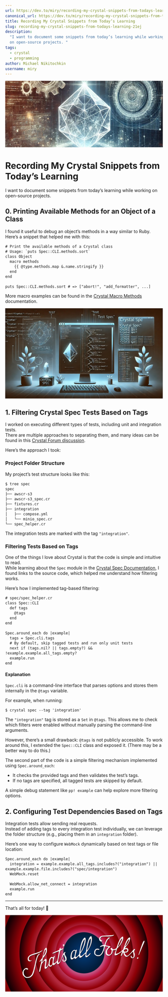 ```yaml
---
url: https://dev.to/miry/recording-my-crystal-snippets-from-todays-learning-21ej
canonical_url: https://dev.to/miry/recording-my-crystal-snippets-from-todays-learning-21ej
title: Recording My Crystal Snippets from Today’s Learning
slug: recording-my-crystal-snippets-from-todays-learning-21ej
description:
  "I want to document some snippets from today’s learning while working
  on open-source projects. "
tags:
  - crystal
  - programming
author: Michael Nikitochkin
username: miry
---
```


![Cover image](/assets/2025-03-15-recording-my-crystal-snippets-from-todays-learning-21ej-cover_image-pzxesom48ukrnql79f11.jpeg)

# Recording My Crystal Snippets from Today’s Learning

I want to document some snippets from today’s learning while working on open-source projects.

## 0. Printing Available Methods for an Object of a Class

I found it useful to debug an object’s methods in a way similar to Ruby. Here’s a snippet that helped me with this:

<!-- {% raw %} -->

```crystal
# Print the available methods of a Crystal class
# Usage: `puts Spec::CLI.methods.sort`
class Object
  macro methods
    {{ @type.methods.map &.name.stringify }}
  end
end

puts Spec::CLI.methods.sort # => ["abort!", "add_formatter", ...]
```

<!-- {% endraw %} -->

More macro examples can be found in the [Crystal Macro Methods](https://crystal-lang.org/reference/1.15/syntax_and_semantics/macros/macro_methods.html) documentation.

![phantasy crystal spec](/assets/2025-03-15-recording-my-crystal-snippets-from-todays-learning-21ej-jgckammc4harxop12z3h.jpeg)

## 1. Filtering Crystal Spec Tests Based on Tags

I worked on executing different types of tests, including unit and integration tests.  
There are multiple approaches to separating them, and many ideas can be found in this [Crystal Forum discussion](https://forum.crystal-lang.org/t/exclude-all-tests-with-tags/6861/1).

Here’s the approach I took:

### Project Folder Structure

My project’s test structure looks like this:

```
$ tree spec
spec
├── awscr-s3
├── awscr-s3_spec.cr
├── fixtures.cr
├── integration
│   ├── compose.yml
│   └── minio_spec.cr
└── spec_helper.cr
```

The integration tests are marked with the tag `"integration"`.

### Filtering Tests Based on Tags

One of the things I love about Crystal is that the code is simple and intuitive to read.  
While learning about the `Spec` module in the [Crystal Spec Documentation](https://crystal-lang.org/api/master/Spec.html), I found links to the source code, which helped me understand how filtering works.

Here’s how I implemented tag-based filtering:

```crystal
# spec/spec_helper.cr
class Spec::CLI
  def tags
    @tags
  end
end

Spec.around_each do |example|
  tags = Spec.cli.tags
  # By default, skip tagged tests and run only unit tests
  next if (tags.nil? || tags.empty?) && !example.example.all_tags.empty?
  example.run
end
```

#### Explanation

`Spec.cli` is a command-line interface that parses options and stores them internally in the `@tags` variable.

For example, when running:

```
$ crystal spec --tag 'integration'
```

The `"integration"` tag is stored as a `Set` in `@tags`. This allows me to check which filters were enabled without manually parsing the command-line arguments.

However, there’s a small drawback: `@tags` is not publicly accessible. To work around this, I extended the `Spec::CLI` class and exposed it. (There may be a better way to do this.)

The second part of the code is a simple filtering mechanism implemented using `Spec.around_each`:

- It checks the provided tags and then validates the test’s tags.
- If no tags are specified, all tagged tests are skipped by default.

A simple debug statement like `pp! example` can help explore more filtering options.

## 2. Configuring Test Dependencies Based on Tags

Integration tests allow sending real requests.  
Instead of adding tags to every integration test individually, we can leverage the folder structure (e.g., placing them in an `integration` folder).

Here’s one way to configure `WebMock` dynamically based on test tags or file location:

```crystal
Spec.around_each do |example|
  integration = example.example.all_tags.includes?("integration") || example.example.file.includes?("spec/integration")
  WebMock.reset

  WebMock.allow_net_connect = integration
  example.run
end
```

---

That’s all for today! 🚀

![That's all folks](/assets/2025-03-15-recording-my-crystal-snippets-from-todays-learning-21ej-4iav7tzz2q1zwal1r5i1.png)
